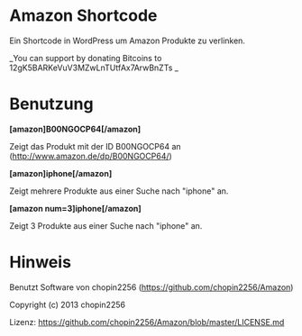 # Amazon Shortcode
Ein Shortcode in WordPress um Amazon Produkte zu verlinken.

_You can support by donating Bitcoins to 12gK5BARKeVuV3MZwLnTUtfAx7ArwBnZTs _

# Benutzung

**[amazon]B00NGOCP64[/amazon]**

Zeigt das Produkt mit der ID B00NGOCP64 an (http://www.amazon.de/dp/B00NGOCP64/)

**[amazon]iphone[/amazon]**

Zeigt mehrere Produkte aus einer Suche nach "iphone" an.

**[amazon num=3]iphone[/amazon]**

Zeigt 3 Produkte aus einer Suche nach "iphone" an.


# Hinweis

Benutzt Software von chopin2256 (https://github.com/chopin2256/Amazon)

Copyright (c) 2013 chopin2256

Lizenz: https://github.com/chopin2256/Amazon/blob/master/LICENSE.md
